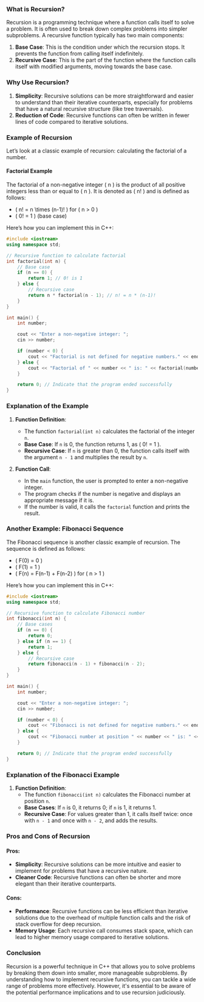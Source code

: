 
### What is Recursion?

Recursion is a programming technique where a function calls itself to solve a problem. It is often used to break down complex problems into simpler subproblems. A recursive function typically has two main components:

1. **Base Case**: This is the condition under which the recursion stops. It prevents the function from calling itself indefinitely.
2. **Recursive Case**: This is the part of the function where the function calls itself with modified arguments, moving towards the base case.

### Why Use Recursion?

1. **Simplicity**: Recursive solutions can be more straightforward and easier to understand than their iterative counterparts, especially for problems that have a natural recursive structure (like tree traversals).
2. **Reduction of Code**: Recursive functions can often be written in fewer lines of code compared to iterative solutions.

### Example of Recursion

Let’s look at a classic example of recursion: calculating the factorial of a number.

#### Factorial Example

The factorial of a non-negative integer \( n \) is the product of all positive integers less than or equal to \( n \). It is denoted as \( n! \) and is defined as follows:

- \( n! = n \times (n-1)! \) for \( n > 0 \)
- \( 0! = 1 \) (base case)

Here’s how you can implement this in C++:

```cpp
#include <iostream>
using namespace std;

// Recursive function to calculate factorial
int factorial(int n) {
    // Base case
    if (n == 0) {
        return 1; // 0! is 1
    } else {
        // Recursive case
        return n * factorial(n - 1); // n! = n * (n-1)!
    }
}

int main() {
    int number;

    cout << "Enter a non-negative integer: ";
    cin >> number;

    if (number < 0) {
        cout << "Factorial is not defined for negative numbers." << endl;
    } else {
        cout << "Factorial of " << number << " is: " << factorial(number) << endl;
    }

    return 0; // Indicate that the program ended successfully
}
```

### Explanation of the Example

1. **Function Definition**:
   - The function `factorial(int n)` calculates the factorial of the integer `n`.
   - **Base Case**: If `n` is 0, the function returns 1, as \( 0! = 1 \).
   - **Recursive Case**: If `n` is greater than 0, the function calls itself with the argument `n - 1` and multiplies the result by `n`.

2. **Function Call**:
   - In the `main` function, the user is prompted to enter a non-negative integer.
   - The program checks if the number is negative and displays an appropriate message if it is.
   - If the number is valid, it calls the `factorial` function and prints the result.

### Another Example: Fibonacci Sequence

The Fibonacci sequence is another classic example of recursion. The sequence is defined as follows:

- \( F(0) = 0 \)
- \( F(1) = 1 \)
- \( F(n) = F(n-1) + F(n-2) \) for \( n > 1 \)

Here’s how you can implement this in C++:

```cpp
#include <iostream>
using namespace std;

// Recursive function to calculate Fibonacci number
int fibonacci(int n) {
    // Base cases
    if (n == 0) {
        return 0;
    } else if (n == 1) {
        return 1;
    } else {
        // Recursive case
        return fibonacci(n - 1) + fibonacci(n - 2);
    }
}

int main() {
    int number;

    cout << "Enter a non-negative integer: ";
    cin >> number;

    if (number < 0) {
        cout << "Fibonacci is not defined for negative numbers." << endl;
    } else {
        cout << "Fibonacci number at position " << number << " is: " << fibonacci(number) << endl;
    }

    return 0; // Indicate that the program ended successfully
}
```

### Explanation of the Fibonacci Example

1. **Function Definition**:
   - The function `fibonacci(int n)` calculates the Fibonacci number at position `n`.
   - **Base Cases**: If `n` is 0, it returns 0; if `n` is 1, it returns 1.
   - **Recursive Case**: For values greater than 1, it calls itself twice: once with `n - 1` and once with `n - 2`, and adds the results.

### Pros and Cons of Recursion

#### Pros:
- **Simplicity**: Recursive solutions can be more intuitive and easier to implement for problems that have a recursive nature.
- **Cleaner Code**: Recursive functions can often be shorter and more elegant than their iterative counterparts.

#### Cons:
- **Performance**: Recursive functions can be less efficient than iterative solutions due to the overhead of multiple function calls and the risk of stack overflow for deep recursion.
- **Memory Usage**: Each recursive call consumes stack space, which can lead to higher memory usage compared to iterative solutions.

### Conclusion

Recursion is a powerful technique in C++ that allows you to solve problems by breaking them down into smaller, more manageable subproblems. By understanding how to implement recursive functions, you can tackle a wide range of problems more effectively. However, it's essential to be aware of the potential performance implications and to use recursion judiciously.

